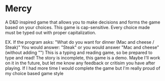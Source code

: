 <h1> Mercy </h1>
<p> A D&D inspired game that allows you to make decisions and forms the game based on your choices. This game is cap-sensitive. Every choice made must be typed out with proper capitalization.</p>

<p> EX. If the program asks: "What do you want for dinner (Mac and cheese / Steak)" You would answer: "Steak" or you would answer "Mac and cheese" (without adding "") This is a typing and reading game, so be prepared to type and read! The story is incomplete, this game is a demo. Maybe I'll work on it in the future, but let me know any feedback or critisim you have after playing. If I had more time I would complete the game but I'm really proud of my choice based game style</p>
















